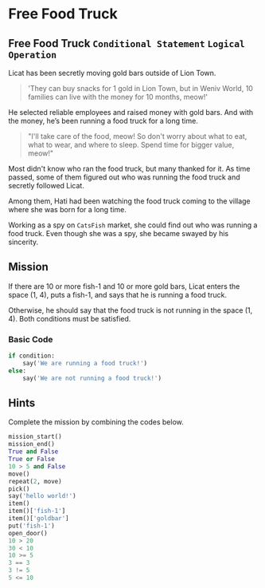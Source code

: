 # Free Food Truck

## Free Food Truck `Conditional Statement` `Logical Operation`

Licat has been secretly moving gold bars outside of Lion Town.

> 'They can buy snacks for 1 gold in Lion Town, but in Weniv World, 10 families can live with the money for 10 months, meow!'

He selected reliable employees and raised money with gold bars. And with the money, he’s been running a food truck for a long time.

> "I'll take care of the food, meow! So don't worry about what to eat, what to wear, and where to sleep. Spend time for bigger value, meow!"

Most didn't know who ran the food truck, but many thanked for it. As time passed, some of them figured out who was running the food truck and secretly followed Licat.

Among them, Hati had been watching the food truck coming to the village where she was born for a long time.

Working as a spy on `CatsFish` market, she could find out who was running a food truck. Even though she was a spy, she became swayed by his sincerity.

## Mission

If there are 10 or more fish-1 and 10 or more gold bars, Licat enters the space (1, 4), puts a fish-1, and says that he is running a food truck.

Otherwise, he should say that the food truck is not running in the space (1, 4). Both conditions must be satisfied.


### Basic Code

```python
if condition:
    say('We are running a food truck!')
else:
    say('We are not running a food truck!')
```


## Hints
Complete the mission by combining the codes below.
```python
mission_start()
mission_end()
True and False
True or False
10 > 5 and False
move()
repeat(2, move)
pick()
say('hello world!')
item()
item()['fish-1']
item()['goldbar']
put('fish-1')
open_door()
10 > 20
30 < 10
10 >= 5
3 == 3
3 != 5
5 <= 10
```
